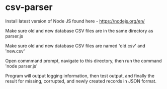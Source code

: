 # csv-parser
Install latest version of Node JS found here - https://nodejs.org/en/

Make sure old and new database CSV files are in the same directory as parser.js

Make sure old and new database CSV files are named 'old.csv' and 'new.csv'

Open commmand prompt, navigate to this directory, then run the command 'node parser.js'

Program will output logging information, then test output, and finally the result for missing, corrupted, and newly created records in JSON format.